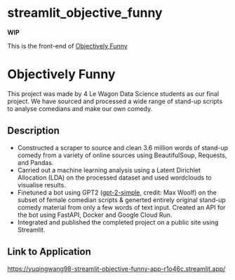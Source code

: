 # streamlit_objective_funny
**WIP**

This is the front-end of [Objectively Funny](https://github.com/rmelbardis/ObjectivelyFunny)

# Objectively Funny

This project was made by 4 Le Wagon Data Science students as our final project.
We have sourced and processed a wide range of stand-up scripts to analyse comedians and make our own comedy.

## Description

* Constructed a scraper to source and clean 3.6 million words of stand-up comedy from a variety of online sources using BeautifulSoup, Requests, and Pandas.
* Carried out a machine learning analysis using a Latent Dirichlet Allocation (LDA) on the processed dataset and used wordclouds to visualise results.
* Finetuned a bot using GPT2 ([gpt-2-simple](https://github.com/minimaxir/gpt-2-simple), credit: Max Woolf) on the subset of female comedian scripts & generted entirely original stand-up comedy material from only a few words of text input. Created an API for the bot using FastAPI, Docker and Google Cloud Run.
* Integrated and published the completed project on a public site using Streamlit.

## Link to Application
https://yuqingwang98-streamlit-objective-funny-app-r1o46c.streamlit.app/
